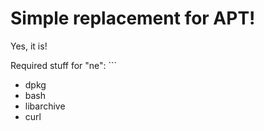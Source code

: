 # Simple replacement for APT!
Yes, it is!

Required stuff for "ne": ```
 * dpkg
 * bash
 * libarchive
 * curl
```

